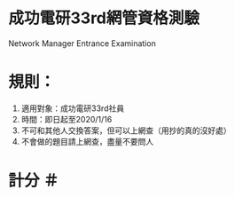 # 成功電研33rd網管資格測驗 #
Network Manager Entrance Examination
# 規則：
1. 適用對象：成功電研33rd社員
2. 時間：即日起至2020/1/16
3. 不可和其他人交換答案，但可以上網查（用抄的真的沒好處）
4. 不會做的題目請上網查，盡量不要問人
# 計分 ＃
